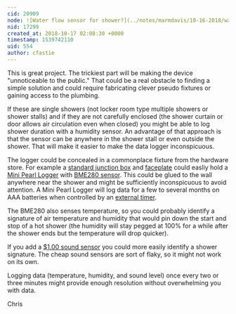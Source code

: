 ```yaml
---
cid: 20909
node: ![Water flow sensor for shower?](../notes/marmdavis/10-16-2018/water-flow-sensor-for-shower)
nid: 17299
created_at: 2018-10-17 02:08:30 +0000
timestamp: 1539742110
uid: 554
author: cfastie
---
```


This is  great project. The trickiest part will be making the device "unnoticeable to the public." That could be a real obstacle to finding a simple solution and could require fabricating clever pseudo fixtures or gaining access to the plumbing. 

If these are single showers (not locker room type multiple showers or shower stalls) and if they are not carefully enclosed (the shower curtain or door allows air circulation even when closed) you might be able to log shower duration with a humidity sensor. An advantage of that approach is that the sensor can be anywhere in the shower stall or even outside the shower. That will make it easier to make the data logger inconspicuous.

The logger could be concealed in a commonplace fixture from the hardware store. For example a [standard junction box](https://www.truevalue.com/single-gang-flanged-old-work-shallow-box?ctplacement=166444-43411605579) and [faceplate](https://www.amazon.com/Enerlites-8801-W-10PCS-Standard-Polycarbonate-Thermoplastic/dp/B01MAYGBVY/) could easliy hold a [Mini Pearl Logger](https://publiclab.org/tag/mini-pearl-logger) with [BME280 sensor](http://www.kaptery.com/product/addon-sensors-etc). This could be glued to the wall anywhere near the shower and might be sufficiently inconspicuous to avoid attention. A Mini Pearl Logger will log data for a few to several months on AAA batteries when controlled by an [external timer](https://publiclab.org/tag/log-a-long-timer).

The BME280 also senses temperature, so you could probably identify a signature of air temperature and humidity that would pin down the start and stop of a hot shower (the humidity will stay pegged at 100% for a while after the shower ends but the temperature will drop quicker).

If you add a [$1.00 sound sensor](https://www.ebay.com/itm/Microphone-Sensor-High-Sensitivity-Sound-Detection-Module-For-Arduino-NEW-FC/152898656886?hash=item2399785a76:g:GtMAAOSwvg9XYC59:rk:8:pf:0) you could more easily identify a shower signature. The cheap sound sensors are sort of flaky, so it might not work on its own.

Logging data (temperature, humidity, and sound level) once every two or three minutes might provide enough resolution without overwhelming you with data.

Chris



